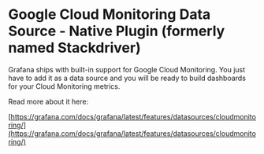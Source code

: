 # Google Cloud Monitoring Data Source - Native Plugin (formerly named Stackdriver)

Grafana ships with built-in support for Google Cloud Monitoring. You just have to add it as a data source and you will be ready to build dashboards for your Cloud Monitoring metrics.

Read more about it here:

[https://grafana.com/docs/grafana/latest/features/datasources/cloudmonitoring/](https://grafana.com/docs/grafana/latest/features/datasources/cloudmonitoring/)
